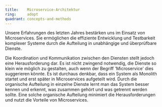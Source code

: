 ```yaml
---
title:    Microservice-Architektur  
ring:     adopt  
quadrant: concepts-and-methods
---
```


Unsere Erfahrungen des letzten Jahres bestärken uns im Einsatz von Microservices. Sie ermöglichen die effiziente
Entwicklung und Testbarkeit komplexer Systeme durch die Aufteilung in unabhängige und überprüfbare Dienste.

Die Koordination und Kommunikation zwischen den Diensten stellt jedoch eine Herausforderung dar. Es ist nicht zwingend
notwendig, die Dienste so klein wie möglich zu gestalten, auch wenn der Begriff 'Microservice' dies suggerieren könnte.
Es ist durchaus denkbar, dass ein System als Monolith startet und erst später in Microservices aufgeteilt wird. Durch
die organische Aufteilung in einzelne Dienste lernt man das System besser kennen und erkennt, was zusammen gehört und
was getrennt werden sollte. Eine solche organische Aufteilung minimiert die Herausforderungen und nutzt die Vorteile von
Microservices.
